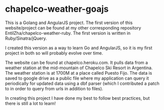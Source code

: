 chapelco-weather-goajs
======================

This is a Golang and AngularJS project. The first version of this website/project can be found at my other corresponding repository EntilZha/chapelco-weather-ruby. The first version is written in Ruby/Sinatra/jQuery.

I created this version as a way to learn Go and AngularJS, so it is my first project in both so will probably evolve over time.

The website can be found at chapelco.heroku.com. It pulls data from a weather station at the mid-mountain of Chapelco Ski Resort in Argentina. The weather station is at 1700M at a place called Puesto Fijo. The data is saved to google drive as a public file where my application can query it periodically for updated data using a dbf parser (which I contributed a patch to in order to query from urls in addition to files).

In creating this project I have done my best to follow best practices, but there is still a lot to learn!
